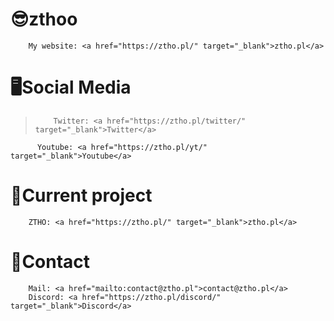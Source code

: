 # 😎zthoo
        My website: <a href="https://ztho.pl/" target="_blank">ztho.pl</a>
# 🖥Social Media
>         Twitter: <a href="https://ztho.pl/twitter/" target="_blank">Twitter</a>
          Youtube: <a href="https://ztho.pl/yt/" target="_blank">Youtube</a>
# 💬Current project
        ZTHO: <a href="https://ztho.pl/" target="_blank">ztho.pl</a>
# 📩Contact
        Mail: <a href="mailto:contact@ztho.pl">contact@ztho.pl</a>
        Discord: <a href="https://ztho.pl/discord/" target="_blank">Discord</a>
        
